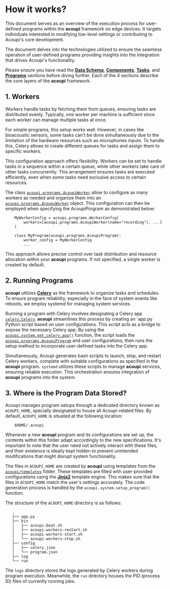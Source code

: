 # How it works?


This document serves as an overview of the execution process for user-defined programs within the **acoupi** framework on edge devices. It targets individuals interested in modifying low-level settings or contributing to Acoupi's core development.

The document delves into the technologies utilized to ensure the seamless operation of user-defined programs providing insights into the integration that drives Acoupi's functionality.

Please ensure you have read the [**Data Schema**](/docs/developer_guide/data_schema.md), [**Components**](/docs/developer_guide/components.md), [**Tasks**](/docs/developer_guide/tasks.md), and [**Programs**](/docs/developer_guide/programs.md) sections before diving further. Each of the 4 sections describe the core layers of the **acoupi** framework. 


## 1. Workers

Workers handle tasks by fetching them from queues, ensuring tasks are distributed evenly. Typically, one worker per machine is sufficient since each worker can manage multiple tasks at once.

For simple programs, this setup works well. However, in cases like bioacoustic
sensors, some tasks can't be done simultaneously due to the limitation of the hardware resources such as microphones inputs. To handle this, Celery allows to create different queues for tasks and assign them to specific workers.

This configuration approach offers flexibility. Workers can be set to handle
tasks in a sequence within a certain queue, while other workers take care of
other tasks concurrently. This arrangement ensures tasks are executed
efficiently, even when some tasks need exclusive access to certain resources.

The class [`acoupi.programs.AcoupiWorker`](/src/acoupi/programs/workers.py)
allow to configure as many workers as needed and organize them into an
[`acoupi.programs.AcoupiWorker`](/src/acoupi/programs/workers.py) object. This configuration can then be employed when specifying the AcoupiProgram as demonstrated below:

```
    MyWorkerConfig = acoupi.programs.WorkerConfig(
        workers=[acoupi.programs.AcoupiWorker(name="recording"), ...]
    )

    class MyProgram(acoupi.programs.AcoupiProgram):
        worker_config = MyWorkerConfig
        ...
```

This approach allows precise control over task distribution and resource
allocation within your **acoupi** programs. If not specified, a single worker is created by default.

## 2. Running Programs

**acoupi** utilizes [**Celery**](https://docs.celeryq.dev/en/stable/index.html) as the framework to organize tasks and schedules. To ensure program reliability,
especially in the face of system events like reboots, we employ systemd for
managing system services.

Running a program with Celery involves designating a Celery app [`celery.Celery`](/src/acoupi/system.apps.py). **acoupi** streamlines this process by creating an `app.py Python script based on user configurations. This script acts as a bridge to expose the necessary Celery app. By using the 
[``acoupi.system.get_celery_app()``](/src/acoupi/system.apps.py) function, the script loads the [``acoupi.programs.AcoupiProgram``](/src/acoupi/programs.base.py) and user configurations, then runs the setup method to incorporate user-defined tasks into the Celery app.

Simultaneously, Acoupi generates bash scripts to launch, stop, and restart Celery workers, complete with suitable configurations as specified in the **acoupi** program. ``systemd`` utilizes these scripts to manage **acoupi** services,
ensuring reliable execution. This orchestration ensures integration of **acoupi** programs into the system.

## 3. Where is the Program Data Stored?

Acoupi manages program setups through a dedicated directory known as ``ACOUPI_HOME``, specially designated to house all Acoupi-related files. By default, ``ACOUPI_HOME`` is situated at the following location:

```
    $HOME/.acoupi
```

Whenever a new **acoupi** program and its configurations are set up, the contents within this folder adapt accordingly to the new specifications. It's important to note that the user need not actively interact with these files, and their existence is ideally kept hidden to prevent unintended modifications that might disrupt system functionality.

The files in ``ACOUPI_HOME`` are created by **acoupi** using templates from the [`acoupi/templates`](/src/acoupi/templates/) folder. These templates are filled with user-provided configurations using the  [**Jinja2**](https://jinja.palletsprojects.com/en/3.1.x/) template engine. This
makes sure that the files in ``ACOUPI_HOME`` match the user's settings accurately. The code generation process is handled by the `acoupi.system.setup_program()` function.

The structure of the ``ACOUPI_HOME`` directory is as follows:

```
   .
   ├── app.py
   ├── bin
   │   ├── acoupi-beat.sh
   │   ├── acoupi-workers-restart.sh
   │   ├── acoupi-workers-start.sh
   │   └── acoupi-workers-stop.sh
   ├── config
   │   ├── celery.json
   │   └── program.json
   ├── log
   └── run
```

The ``logs`` directory stores the logs generated by Celery workers during program execution. Meanwhile, the ``run`` directory houses the PID (process ID) files of currently running jobs.

